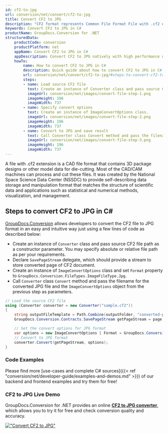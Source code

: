 ```yaml
---
id: cf2-to-jpg
url: conversion/net/convert/cf2-to-jpg
title: Convert CF2 to JPG
description: "CF2 format represents Common File Format File with .cf2 extension. Learn how to convert CF2 to JPG file programmatically in C# language using GroupDocs.Conversion for .NET library."
keywords: Convert CF2 to JPG in C#
productName: GroupDocs.Conversion for .NET
structuredData:
    productCode: conversion
    productPlatform: net
    appName: Convert CF2 to JPG in C#
    appDescription: Convert CF2 to JPG natively with high performance using C# language and server side GroupDocs.Conversion for .NET APIs, without the use of any software like Microsoft or Open Office.
    howTo:
        name: How to convert CF2 to JPG in C# 
        description: Quick guide about how to convert CF2 to JPG in C# with high performance and accuracy.
        url: conversion/net/convert/cf2-to-jpg/#steps-to-convert-cf2-to-jpg-in-c
        steps:
        - name: Load source CF2 file 
          text: Create an instance of Converter class and pass source CF2 file path as a constructor parameter. You may specify absolute or relative file path as per your requirements. 
          imageUrl: conversion/net/images/convert-file-step-1.png
          imageHeight: 196
          imageWidth: 737
        - name: Specify convert options 
          text: Create an instance of ImageConvertOptions class.
          imageUrl: conversion/net/images/convert-file-step-2.png
          imageHeight: 196
          imageWidth: 737
        - name: Convert to JPG and save result 
          text: Call Converter class Convert method and pass the filename for the converted HTML file and the ImageConvertOptions object from the previous step as parameters.
          imageUrl: conversion/net/images/convert-file-step-3.png
          imageHeight: 196
          imageWidth: 737
---
```


A file with .cf2 extension is a CAD file format that contains 3D package designs or other model data for die-cutting. Most of the CAD/CAM machines can process and cut these files. It was created by the National Space Science Data Center (NSSDC) to provide self-describing data storage and manipulation format that matches the structure of scientific data and applications such as statistical and numerical methods, visualization, and management. 

## Steps to convert CF2 to JPG in C#

[GroupDocs.Conversion](https://products.groupdocs.com/conversion/net) allows developers to convert the CF2 file to JPG format in an easy and intuitive way just using a few lines of code as described below:

* Create an instance of `Converter` class and pass source CF2 file path as a constructor parameter. You may specify absolute or relative file path as per your requirements. 
* Declare `SavePageStream` delegate, which should provide a stream to store converted page of CF2 document.
* Create an instance of `ImageConvertOptions` class and set `Format` property to `GroupDocs.Conversion.FileTypes.ImageFileType.Jpg`.
* Call `Converter` class `Convert` method and pass the filename for the converted JPG file and the `ImageConvertOptions` object from the previous step as parameters.

```csharp
// Load the source CF2 file
using (Converter converter = new Converter("sample.cf2"))
{
    string outputFileTemplate = Path.Combine(outputFolder, "converted-page-{0}.jpg");
    GroupDocs.Conversion.Contracts.SavePageStream getPageStream = page => new FileStream(string.Format(outputFileTemplate, page), FileMode.Create);

    // Set the convert options for JPG format
    var options = new ImageConvertOptions { Format = GroupDocs.Conversion.FileTypes.ImageFileType.Jpg };   
    // Convert to JPG format
    converter.Convert(getPageStream, options);
}
```

### Code Examples

Please find more [use-cases and complete C# sources]({{< ref "conversion/net/developer-guide/examples-and-demos.md" >}}) of our backend and frontend examples and try them for free!

### CF2 to JPG Live Demo

GroupDocs.Conversion for .NET provides an online [**CF2 to JPG converter**](https://products.groupdocs.app/conversion/cf2-to-jpg), which allows you to try it for free and check conversion quality and accuracy.

[!["Convert CF2 to JPG"](conversion/net/images/convert-to-jpg/convert-cf2-to-jpg.png)](https://products.groupdocs.app/conversion/cf2-to-jpg)
